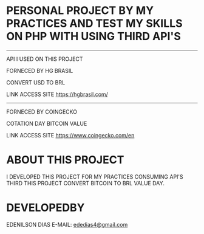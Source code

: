 # PERSONAL PROJECT BY MY PRACTICES AND TEST MY SKILLS ON PHP WITH USING THIRD API'S
------------------------------------------------------------
API I USED ON THIS PROJECT

FORNECED BY HG BRASIL 

CONVERT USD TO BRL

LINK ACCESS SITE https://hgbrasil.com/

------------------------------------------------------------
FORNECED BY COINGECKO

COTATION DAY BITCOIN VALUE

LINK ACCESS SITE https://www.coingecko.com/en
   
# ABOUT THIS PROJECT
  I DEVELOPED THIS PROJECT FOR MY PRACTICES CONSUMING API'S THIRD
  THIS PROJECT CONVERT BITCOIN TO BRL VALUE DAY.

# DEVELOPEDBY
  EDENILSON DIAS
  E-MAIL: ededias4@gmail.com
